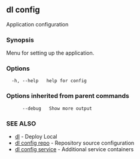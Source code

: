 ## dl config

Application configuration

### Synopsis

Menu for setting up the application.

### Options

```
  -h, --help   help for config
```

### Options inherited from parent commands

```
      --debug   Show more output
```

### SEE ALSO

* [dl](dl.md)     - Deploy Local
* [dl config repo](dl_config_repo.md)     - Repository source configuration
* [dl config service](dl_config_service.md)     - Additional service containers

